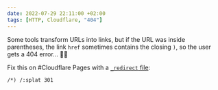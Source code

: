 ```yaml
---
date: 2022-07-29 22:11:00 +02:00
tags: [HTTP, Cloudflare, "404"]
---
```


Some tools transform URLs into links, but if the URL was inside parentheses, the link `href` sometimes contains the closing `)`, so the user gets a 404 error… 🤦‍♂️

Fix this on #Cloudflare Pages with a [`_redirect` file](https://developers.cloudflare.com/pages/platform/redirects/):

```
/*) /:splat 301
```
